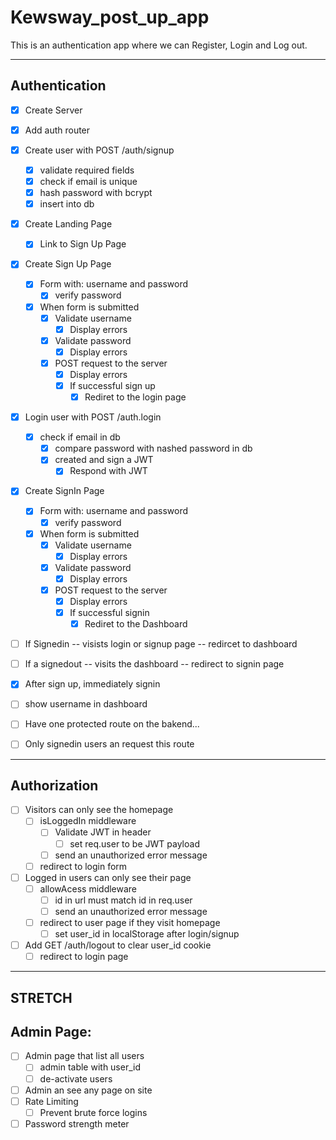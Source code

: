 # Kewsway_post_up_app
This is an authentication app where we can Register, Login and Log out.

---
## Authentication
- [X] Create Server
- [X] Add auth router
- [x] Create user with POST /auth/signup
  - [x] validate required fields
  - [x] check if email is unique
  - [x] hash password with bcrypt
  - [x] insert into db
- [x] Create Landing Page
  - [x] Link to Sign Up Page
- [x] Create Sign Up Page
  - [x] Form with: username and password
    - [x] verify password
  - [x] When form is submitted
    - [x] Validate username
      - [x] Display errors
    - [x] Validate password
      - [x] Display errors
    - [x] POST request to the server
      - [x] Display errors
      - [x] If successful sign up
        - [x] Rediret to the login page
- [x] Login user with POST /auth.login
  - [x] check if email in db
    - [x] compare password with nashed password in db
    - [x] created and sign a JWT
      - [x] Respond with JWT
- [x] Create  SignIn Page
  - [x] Form with: username and password
    - [x] verify password
  - [x] When form is submitted
    - [x] Validate username
      - [x] Display errors
    - [x] Validate password
      - [x] Display errors
    - [x] POST request to the server
      - [x] Display errors
      - [x] If successful signin
        - [x] Rediret to the Dashboard
- [ ] If Signedin -- visists login or signup page -- redircet to dashboard
- [ ] If a signedout -- visits the dashboard -- redirect to signin page
- [x] After sign up, immediately signin
- [ ] show username in dashboard
- [ ] Have one protected route on the bakend...
 - [ ] Only signedin users an request this route


---
## Authorization
- [ ] Visitors can only see the homepage
  - [ ] isLoggedIn middleware
    - [ ] Validate JWT in header
      - [ ] set req.user to be JWT payload
    - [ ] send an unauthorized error message
  - [ ] redirect to login form
- [ ] Logged in users can only see their page
  - [ ] allowAcess middleware
    - [ ] id in url must match id in req.user
    - [ ] send an unauthorized error message
  - [ ] redirect to user page if they visit homepage
    - [ ] set user_id in localStorage after login/signup
- [ ] Add GET /auth/logout to clear user_id cookie
  - [ ] redirect to login page

---
## STRETCH

## Admin Page:
- [ ] Admin page that list all users
  - [ ] admin table with user_id
  - [ ] de-activate users
- [ ] Admin an see any page on site
- [ ] Rate Limiting
  - [ ] Prevent brute force logins
- [ ] Password strength meter
